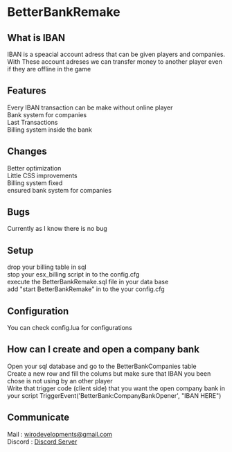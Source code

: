 # BetterBankRemake

## What is IBAN
IBAN is a speacial account adress that can be given players and companies. With These account adreses we can transfer money to another player even if they are offline in the game

## Features
Every IBAN transaction can be make without online player </br>
Bank system for companies </br>
Last Transactions </br>
Billing system inside the bank

## Changes
Better optimization </br>
Little CSS improvements </br>
Billing system fixed </br>
ensured bank system for companies </br>


## Bugs
Currently as I know there is no bug

## Setup
drop your billing table in sql </br>
stop your esx_billing script in to the config.cfg </br>
execute the BetterBankRemake.sql file in your data base </br>
add "start BetterBankRemake" in to the your config.cfg </br>

## Configuration
You can check config.lua for configurations

## How can I create and open a company bank
Open your sql database and go to the BetterBankCompanies table </br>
Create a new row and fill the colums but make sure that IBAN you been chose  is not using by an other player </br>
Write that trigger code (client side) that you want the open company bank in your script TriggerEvent('BetterBank:CompanyBankOpener', "IBAN HERE")

## Communicate
Mail : wirodevelopments@gmail.com </br>
Discord : [Discord Server](https://discord.gg/s5fWTrW)

